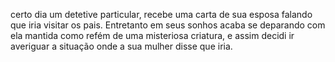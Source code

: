 certo dia um detetive particular, recebe uma carta de sua esposa falando que iria visitar os pais. Entretanto em seus sonhos acaba se deparando com ela mantida como refém de uma misteriosa criatura, e assim decidi ir averiguar a situação onde a sua mulher disse que iria.
